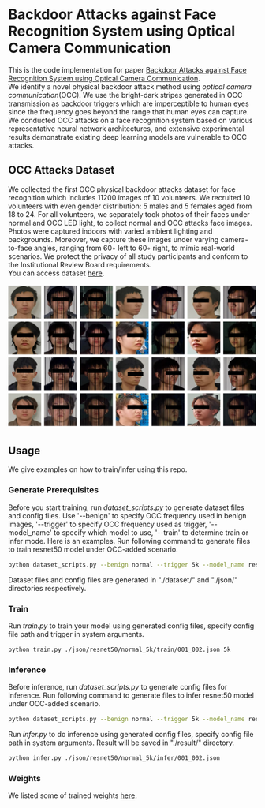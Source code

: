 # Backdoor Attacks against Face Recognition System using Optical Camera Communication
This is the code implementation for paper [Backdoor Attacks against Face Recognition System using Optical Camera Communication](#). <br>
We identify a novel physical backdoor attack method using *optical camera communication*(OCC). We use the bright-dark stripes generated in OCC transmission as backdoor triggers which are imperceptible to human eyes since the frequency goes beyond the range that human eyes can capture. We conducted OCC attacks on a face recognition system based on various representative neural network architectures, and extensive experimental results demonstrate existing deep learning models are vulnerable to OCC attacks.

## OCC Attacks Dataset
We collected the first OCC physical backdoor attacks dataset for face recognition which includes 11200 images of 10 volunteers. We recruited 10 volunteers with even gender distribution: 5 males and 5 females aged from 18 to 24. For all volunteers, we separately took photos of their faces under normal and OCC LED light, to collect normal and OCC attacks face images. Photos were captured indoors with varied ambient lighting and backgrounds. Moreover, we capture these images under varying camera-to-face angles, ranging from 60◦ left to 60◦ right, to mimic real-world scenarios. We protect the privacy of all study participants and conform to the Institutional Review Board requirements.<br>
You can access dataset [here](https://drive.google.com/file/d/12n1HC0Vzs5vt4WzXp8TUC-IUTu9MMCAp/view?usp=sharing).<br><br>
![dataset-example](https://github.com/Leamonz/occ-backdoor-attack/blob/master/figs/dataset.png?raw=true)

## Usage
We give examples on how to train/infer using this repo.
### Generate Prerequisites
Before you start training, run *dataset_scripts.py* to generate dataset files and config files. Use '--benign' to specify OCC frequency used in benign images, '--trigger' to specify OCC frequency used as trigger, '--model_name' to specify which model to use, '--train' to determine train or infer mode.
Here is an examples.
Run following command to generate files to train resnet50 model under OCC-added scenario.
```bash
python dataset_scripts.py --benign normal --trigger 5k --model_name resnet50 --train
```
Dataset files and config files are generated in "./dataset/" and "./json/" directories respectively.
### Train
Run *train.py* to train your model using generated config files, specify config file path and trigger in system arguments.
```bash
python train.py ./json/resnet50/normal_5k/train/001_002.json 5k
```
### Inference
Before inference, run *dataset_scripts.py* to generate config files for inference.
Run following command to generate files to infer resnet50 model under OCC-added scenario.
```bash
python dataset_scripts.py --benign normal --trigger 5k --model_name resnet50
```
Run *infer.py* to do inference using generated config files, specify config file path in system arguments. Result will be saved in "./result/" directory.
```bash
python infer.py ./json/resnet50/normal_5k/infer/001_002.json
```
### Weights
We listed some of trained weights [here](https://drive.google.com/file/d/1lD8R8wAgqz1_2uc0aT7A_z8qKDwoI7tf/view?usp=sharing).
